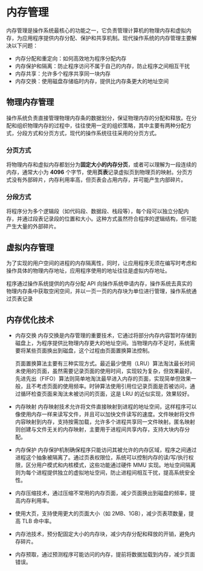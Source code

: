 # 内存管理
内存管理是操作系统最核心的功能之一，它负责管理计算机的物理内存和虚拟内存，为应用程序提供内存分配、保护和共享机制。现代操作系统的内存管理主要解决以下问题：
+ 内存分配和重定向：如何高效地为程序分配内存
+ 内存保护和隔离：防止程序访问不属于自己的内存，防止程序之间相互干扰
+ 内存共享：允许多个程序共享同一块内存
+ 内存交换：使用磁盘存储临时内存，提供比内存条更大的地址空间

## 物理内存管理
操作系统负责直接管理物理内存条的数据划分，保证物理内存的分配和释放。在分配和组织物理内存的过程中，往往使用一定的组织策略，其中主要有两种分配方式，分段方式和分页方式，现代的操作系统往往采用的分页方式。

### 分页方式
将物理内存和虚拟内存都划分为**固定大小的内存分页**，或者可以理解为一段连续的内存，通常大小为 **4096** 个字节，使用**页表**记录虚拟页到物理页的映射。分页方式没有外部碎片，内存利用率高，但页表会占用内存，并可能产生内部碎片。
### 分段方式
将程序分为多个逻辑段（如代码段、数据段、栈段等），每个段可以独立分配内存，并通过段表记录段的位置和大小。这种方式虽然符合程序的逻辑结构，但可能产生大量的外部碎片。

## 虚拟内存管理
为了实现的用户空间的进程的内存隔离性，同时，让应用程序无须在编写时考虑和操作具体的物理内存地址，应用程序使用的地址往往是虚拟内存地址。

程序通过操作系统提供的内存分配 API 向操作系统申请内存，操作系统去真实的物理内存条中获取空闲空间，并以一页一页的内存块为单位进行管理，操作系统通过页表记录

## 内存优化技术

+ 内存交换
  内存交换是内存管理的重要技术，它通过将部分内存内容暂时存储到磁盘上，为程序提供比物理内存更大的地址空间。当物理内存不足时，系统需要将某些页面换出到磁盘，这个过程由页面置换算法控制。

  页面置换算法主要有三种实现方式。最近最少使用（LRU）算法淘汰最长时间未使用的页面，虽然需要记录页面的使用时间，实现较为复杂，但效果最好。先进先出（FIFO）算法则简单地淘汰最早进入内存的页面，实现简单但效果一般，且不考虑页面的使用频率。时钟算法使用引用位记录页面是否被访问，通过循环检查页面来淘汰未被访问的页面，这是 LRU 的近似实现，效果较好。

+ 内存映射
  内存映射技术允许将文件直接映射到进程的地址空间，这样程序可以像使用内存一样来读写文件，并且可以加快文件读写的速度。文件映射将文件内容映射到内存，支持按需加载，允许多个进程共享同一文件映射。匿名映射则创建与文件无关的内存映射，主要用于进程间共享内存，支持大块内存分配。

+ 内存保护
  内存保护机制确保程序只能访问其被允许的内存区域，程序之间通过进程这个抽象被隔离了。通过页表权限位，系统可以控制内存的读/写/执行权限，区分用户模式和内核模式，这些功能通过硬件 MMU 实现。地址空间隔离则为每个进程提供独立的虚拟地址空间，防止进程间相互干扰，提高系统安全性。

+ 内存压缩技术，通过压缩不常用的内存页面，减少页面换出到磁盘的频率，提高内存利用率。
+ 使用大页，支持使用更大的页面大小（如 2MB、1GB），减少页表项数量，提高 TLB 命中率。
+ 内存池技术，预分配固定大小的内存块，减少内存分配和释放的开销，避免内存碎片。
+ 内存预取，通过预测程序可能访问的内存，提前将数据加载到内存，减少页面错误。
